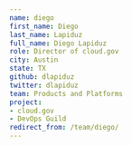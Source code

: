 ```yaml
---
name: diego
first_name: Diego
last_name: Lapiduz
full_name: Diego Lapiduz
role: Director of cloud.gov
city: Austin
state: TX
github: dlapiduz
twitter: dlapiduz
team: Products and Platforms
project:
- cloud.gov
- DevOps Guild
redirect_from: /team/diego/
---
```

